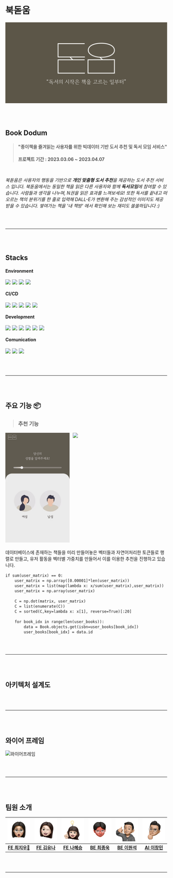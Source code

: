# 북돋움

![로고](images/logo-dark.png)

<br/>
<br/>

## Book Dodum

> #### **"종이책을 즐겨읽는 사용자를 위한 빅데이터 기반 도서 추천 및 독서 모임 서비스"<br/>**
>
> <b style="color:#555555">프로젝트 기간 : 2023.03.06 ~ 2023.04.07</b>

<br/>

_북돋움은 사용자의 행동을 기반으로 **개인 맞춤형 도서 추천**을 제공하는 도서 추천 서비스 입니다. 북돋움에서는 동일한 책을 읽은 다른 사용자와 함께 **독서모임**에 참여할 수 있습니다. 사람들과 생각을 나누며, N권을 읽은 효과를 느껴보세요! 또한 독서를 끝내고 떠오르는 책의 분위기를 한 줄로 입력해 DALL-E가 변환해 주는 감성적인 이미지도 제공받을 수 있습니다. 쌓여가는 책을 '내 책방' 에서 확인해 보는 재미도 쏠쏠하답니다 :)_

<br/>
<br/>

---

<br/>
<br/>

## **Stacks**

#### **Environment**

<div style='display:flex;margin-bottom:20px'>
<img style="margin:0 5px 0 0" src="https://img.shields.io/badge/VScode-007ACC?style=for-the-badge&logo=visualstudio&logoColor=white">
<img style="margin:0 5px 0 0" src="https://img.shields.io/badge/intelliJ-000000?style=for-the-badge&logo=intellijidea&logoColor=white">
<img style="margin:0 5px 0 0" src="https://img.shields.io/badge/GIT-F05032?style=for-the-badge&logo=git&logoColor=white">
<img  style="margin:0 5px 0 0"src="https://img.shields.io/badge/GitHub-181717?style=for-the-badge&logo=github&logoColor=white">
</div>

#### **CI/CD**

<div style='display:flex;margin-bottom:20px'>
<img style="margin:0 5px 0 0" src="https://img.shields.io/badge/Jenkins-D24939?style=for-the-badge&logo=jenkins&logoColor=white">
<img style="margin:0 5px 0 0" src="https://img.shields.io/badge/AWS-232F3E?style=for-the-badge&logo=amazonaws&logoColor=white">
<img style="margin:0 5px 0 0" src="https://img.shields.io/badge/EC2-ff9900?style=for-the-badge&logo=amazonec2&logoColor=white">
<img style="margin:0 5px 0 0" src="https://img.shields.io/badge/NGINX-009639?style=for-the-badge&logo=nginx&logoColor=white">
<img style="margin:0 5px 0 0" src="https://img.shields.io/badge/docker-2496ed?style=for-the-badge&logo=docker&logoColor=white">

</div>

#### **Development**

<div style='display:flex;margin-bottom:20px'>
<img style="margin:0 5px 0 0" src="https://img.shields.io/badge/java-007396?style=for-the-badge&logoColor=white">
<img style="margin:0 5px 0 0" src="https://img.shields.io/badge/typeScript-3178c6?style=for-the-badge&logo=typescript&logoColor=white">
<img style="margin:0 5px 0 0" src="https://img.shields.io/badge/python-3776AB?style=for-the-badge&logo=python&logoColor=white">
<img  style="margin:0 5px 0 0"src="https://img.shields.io/badge/springboot-6DB33F?style=for-the-badge&logo=springboot&logoColor=white">
<img  style="margin:0 5px 0 0"src="https://img.shields.io/badge/react-61DAFB?style=for-the-badge&logo=react&logoColor=white">
<img  style="margin:0 5px 0 0"src="https://img.shields.io/badge/django-092E20?style=for-the-badge&logo=django&logoColor=white">
</div>

#### **Comunication**

<div style='display:flex;margin-bottom:20px'>
<img style="margin:0 5px 0 0" src="https://img.shields.io/badge/Jira-0052CC?style=for-the-badge&logo=jirasoftware&logoColor=white">
<img style="margin:0 5px 0 0" src="https://img.shields.io/badge/NOTION-000000?style=for-the-badge&logo=notion&logoColor=white">
<img  style="margin:0 5px 0 0"src="https://img.shields.io/badge/DISCORD-5865F2?style=for-the-badge&logo=discord&logoColor=white">
</div>

<br/>
<br/>

---

<br/>
<br/>

## 주요 기능 📦

> ### 추천 기능

<div style="margin:10px 0 20px 0;display:flex">
 <img style="margin: 0 10px 0 0" src='images/survey.gif' width="200px"/>
 <img style="margin: 0 10px 0 0" src='images/result.gif' width="200px"/>
</div>


데이터베이스에 존재하는 책들을 미리 만들어놓은 벡터들과 자연어처리한 토큰들로 행렬로 만들고, 유저 활동을 벡터별 가중치를 만들어서 이를 이용한 추천을 진행하고 있습니다.

```
if sum(user_matrix) == 0:
    user_matrix = np.array([0.00001]*len(user_matrix))
    user_matrix = list(map(lambda x: x/sum(user_matrix),user_matrix))
    user_matrix = np.array(user_matrix)

    C = np.dot(matrix, user_matrix)
    C = list(enumerate(C))
    C = sorted(C,key=lambda x: x[1], reverse=True)[:20]

    for book_idx in range(len(user_books)):
        data = Book.objects.get(isbn=user_books[book_idx])
        user_books[book_idx] = data.id
```

<br/>
<br/>

---

<br/>
<br/>

## 아키텍처 설계도

<br/>
<br/>

---

<br/>
<br/>

## 와이어 프레임

![와이어프레임](images/wireframe.png)

<br/>
<br/>

---

<br/>
<br/>

## 팀원 소개

|    <img src='images/ziu.png' width='150px'>    |  <img src='images/yuna.png' width='150px'>  |    <img src='images/hye.png' width='150px'>    |     <img src='images/woogie.png' width='150px'>     |     <img src='images/won.png' width='150px'>     |    <img src='images/chang.png' width='150px'>    |
| :--------------------------------------------: | :-----------------------------------------: | :--------------------------------------------: | :-------------------------------------------------: | :----------------------------------------------: | :----------------------------------------------: |
| **[FE 최지우👑](https://github.com/choizlor)** | **[FE 김유나](https://yunae.tistory.com/)** | **[FE 나혜승](https://github.com/HyeseungNA)** | **[BE 최종욱](https://whitedevelper.tistory.com/)** | **[BE 이원석](https://github.com/wonseokLee97)** | **[AI 이창민](https://changmiin2.tistory.com/)** |

<br/>
<br/>

---
